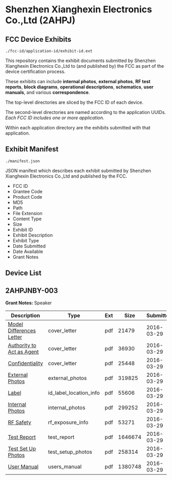 # Shenzhen Xianghexin Electronics Co.,Ltd (2AHPJ)
## FCC Device Exhibits

```
./fcc-id/application-id/exhibit-id.ext
```

This repository contains the exhibit documents submitted by Shenzhen Xianghexin Electronics Co.,Ltd to (and published by) the FCC as part of the device certification process.

These exhibits can include **internal photos**, **external photos**, **RF test reports**, **block diagrams**, **operational descriptions**, **schematics**, **user manuals**, and various **correspondence**.

The top-level directories are sliced by the FCC ID of each device.

The second-level directories are named according to the application UUIDs. *Each FCC ID includes one or more application.*

Within each application directory are the exhibits submitted with that application. 

## Exhibit Manifest

```
./manifest.json
```

JSON manifest which describes each exhibit submitted by Shenzhen Xianghexin Electronics Co.,Ltd and published by the FCC.

- FCC ID
- Grantee Code
- Product Code
- MD5
- Path
- File Extension
- Content Type
- Size
- Exhibit ID
- Exhibit Description
- Exhibit Type
- Date Submitted
- Date Available
- Grant Notes

## Device List
## 2AHPJNBY-003
**Grant Notes:** Speaker

| Description | Type | Ext | Size | Submitted | Available |
| ----------- | ---- | --- | ---- | --------- | --------- |
| [Model Differences Letter](2AHPJNBY-003/2c7a69ddd89287d34a9dd4c573c44805/2944279.pdf) | cover_letter | pdf | 21479 | 2016-03-29 | 2016-04-01 |
| [Authority to Act as Agent](2AHPJNBY-003/2c7a69ddd89287d34a9dd4c573c44805/2944280.pdf) | cover_letter | pdf | 36930 | 2016-03-29 | 2016-04-01 |
| [Confidentiality](2AHPJNBY-003/2c7a69ddd89287d34a9dd4c573c44805/2944281.pdf) | cover_letter | pdf | 25448 | 2016-03-29 | 2016-04-01 |
| [External Photos](2AHPJNBY-003/2c7a69ddd89287d34a9dd4c573c44805/2944282.pdf) | external_photos | pdf | 319825 | 2016-03-29 | 2016-04-01 |
| [Label](2AHPJNBY-003/2c7a69ddd89287d34a9dd4c573c44805/2944284.pdf) | id_label_location_info | pdf | 55606 | 2016-03-29 | 2016-04-01 |
| [Internal Photos](2AHPJNBY-003/2c7a69ddd89287d34a9dd4c573c44805/2944283.pdf) | internal_photos | pdf | 299252 | 2016-03-29 | 2016-04-01 |
| [RF Safety](2AHPJNBY-003/2c7a69ddd89287d34a9dd4c573c44805/2944288.pdf) | rf_exposure_info | pdf | 53271 | 2016-03-29 | 2016-04-01 |
| [Test Report](2AHPJNBY-003/2c7a69ddd89287d34a9dd4c573c44805/2944289.pdf) | test_report | pdf | 1646674 | 2016-03-29 | 2016-04-01 |
| [Test Set Up Photos](2AHPJNBY-003/2c7a69ddd89287d34a9dd4c573c44805/2944287.pdf) | test_setup_photos | pdf | 258314 | 2016-03-29 | 2016-04-01 |
| [User Manual](2AHPJNBY-003/2c7a69ddd89287d34a9dd4c573c44805/2944290.pdf) | users_manual | pdf | 1380748 | 2016-03-29 | 2016-04-01 |
